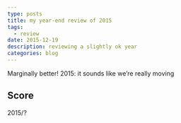 ```yaml
---
type: posts
title: my year-end review of 2015
tags:
  - review
date: 2015-12-19
description: reviewing a slightly ok year
categories: blog
---
```


Marginally better!
2015: it sounds like we’re really moving

## Score
2015/?
